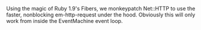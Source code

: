 Using the magic of Ruby 1.9's Fibers, we monkeypatch Net::HTTP to use
the faster, nonblocking em-http-request under the hood. Obviously this
will only work from inside the EventMachine event loop.